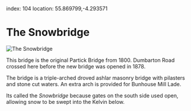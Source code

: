 index: 104
location: 55.869799,-4.293571

# The Snowbridge

![The Snowbridge](snowbridge.jpg)

This bridge is the original Partick Bridge from 1800.  Dumbarton Road
crossed here before the new bridge was opened in 1878.

The bridge is a triple-arched droved ashlar masonry bridge with
pilasters and stone cut waters.  An extra arch is provided for
Bunhouse Mill Lade.

Its called the _Snowbridge_ because gates on the south side used open,
allowing snow to be swept into the Kelvin below.

